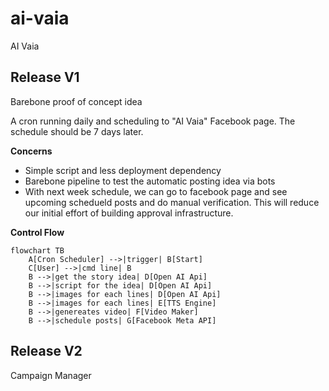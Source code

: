 # ai-vaia
AI Vaia


## Release V1
Barebone proof of concept idea

A cron running daily and scheduling to "AI Vaia" Facebook page. The schedule should be 7 days later. 

**Concerns**
* Simple script and less deployment dependency
* Barebone pipeline to test the automatic posting idea via bots
* With next week schedule, we can go to facebook page and see upcoming schedueld posts and do manual verification. This will reduce our initial effort of building approval infrastructure.

**Control Flow**

```mermaid
flowchart TB
    A[Cron Scheduler] -->|trigger| B[Start]
    C[User] -->|cmd line| B
    B -->|get the story idea| D[Open AI Api]
    B -->|script for the idea| D[Open AI Api]
    B -->|images for each lines| D[Open AI Api]
    B -->|images for each lines| E[TTS Engine]
    B -->|genereates video| F[Video Maker]
    B -->|schedule posts| G[Facebook Meta API]
```


## Release V2
Campaign Manager
